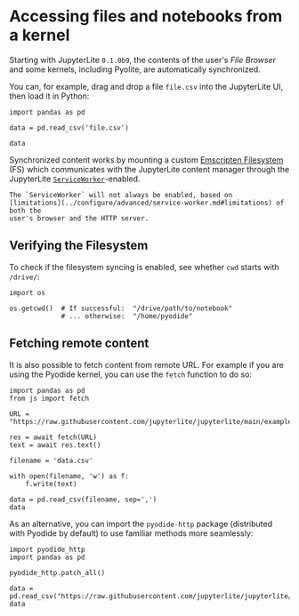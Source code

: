 # Accessing files and notebooks from a kernel

Starting with JupyterLite `0.1.0b9`, the contents of the user's _File Browser_ and some
kernels, including Pyolite, are automatically synchronized.

You can, for example, drag and drop a file `file.csv` into the JupyterLite UI, then load
it in Python:

```ipython
import pandas as pd

data = pd.read_csv('file.csv')

data
```

Synchronized content works by mounting a custom [Emscripten Filesystem][fs] (FS) which
communicates with the JupyterLite content manager through the JupyterLite
[`ServiceWorker`](../configure/advanced/service-worker.md)-enabled.

```{note}
The `ServiceWorker` will not always be enabled, based on
[limitations](../configure/advanced/service-worker.md#limitations) of both the
user's browser and the HTTP server.
```

## Verifying the Filesystem

To check if the filesystem syncing is enabled, see whether `cwd` starts with `/drive/`:

```ipython
import os

os.getcwd()  # If successful:  "/drive/path/to/notebook"
             # ... otherwise:  "/home/pyodide"
```

[emscripten-notebook]:
  https://github.com/jupyterlite/jupyterlite/blob/main/examples/pyolite/emscripten-filesystem.ipynb
[fs]: https://emscripten.org/docs/api_reference/Filesystem-API.html
[caniuse-sw]: https://caniuse.com/serviceworkers

## Fetching remote content

It is also possible to fetch content from remote URL. For example if you are using the
Pyodide kernel, you can use the `fetch` function to do so:

```ipython
import pandas as pd
from js import fetch

URL = "https://raw.githubusercontent.com/jupyterlite/jupyterlite/main/examples/data/iris.csv"

res = await fetch(URL)
text = await res.text()

filename = 'data.csv'

with open(filename, 'w') as f:
    f.write(text)

data = pd.read_csv(filename, sep=',')
data
```

As an alternative, you can import the `pyodide-http` package (distributed with Pyodide
by default) to use familiar methods more seamlessly:

```ipython
import pyodide_http
import pandas as pd

pyodide_http.patch_all()

data = pd.read_csv("https://raw.githubusercontent.com/jupyterlite/jupyterlite/main/examples/data/iris.csv")
data
```

